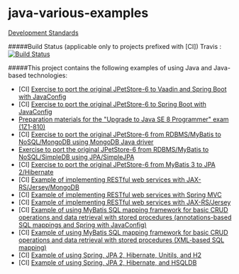java-various-examples
=====================

[Development Standards](https://github.com/igor-baiborodine/java-various-examples/blob/master/development-standards.md)

#####Build Status (applicable only to projects prefixed with \[CI\])
Travis : [![Build
Status](https://travis-ci.org/igor-baiborodine/java-various-examples.svg?branch=master)](https://travis-ci.org/igor-baiborodine/java-various-examples)

#####This project contains the following examples of using Java and Java-based technologies:
* \[CI\] [Exercise to port the original JPetStore-6 to Vaadin and Spring Boot with JavaConfig](/jpetstore-6-vaadinspring)
* \[CI\] [Exercise to port the original JPetStore-6 to Spring Boot with JavaConfig](/jpetstore-6-spring-boot)
* [Preparation materials for the "Upgrade to Java SE 8 Programmer" exam \(1Z1-810\)](/ocp-upgrade-java8)
* \[CI\] [Exercise to port the original JPetStore-6 from RDBMS/MyBatis to NoSQL/MongoDB using MongoDB Java driver](/jpetstore-6-mongodb)
* [Exercise to port the original JPetStore-6 from RDBMS/MyBatis to NoSQL/SimpleDB using JPA/SimpleJPA](/jpetstore-6-simplejpa)
* \[CI\] [Exercise to port the original JPetStore-6 from MyBatis 3 to JPA 2/Hibernate](/jpetstore-6-jpa)
* \[CI\] [Example of implementing RESTful web services with JAX-RS/Jersey/MongoDB](/rest-webapp-jersey-mongo-example)
* \[CI\] [Example of implementing RESTful web services with Spring MVC](/rest-webapp-spring-mvc-example)
* \[CI\] [Example of implementing RESTful web services with JAX-RS/Jersey](/rest-webapp-jersey-example)
* \[CI\] [Example of using MyBatis SQL mapping framework for basic CRUD operations and data retrieval with stored procedures (annotations-based SQL mappings and Spring with JavaConfig)](/mybatis-annotations-spring-example)
* \[CI\] [Example of using MyBatis SQL mapping framework for basic CRUD operations and data retrieval with stored procedures (XML-based SQL mapping)](/mybatis-xml-example)
* \[CI\] [Example of using Spring, JPA 2, Hibernate, Unitils, and H2](/spring-jpa-unitils-example)
* \[CI\] [Example of using Spring, JPA 2, Hibernate, and HSQLDB](/spring-jpa-hsqldb-example)
